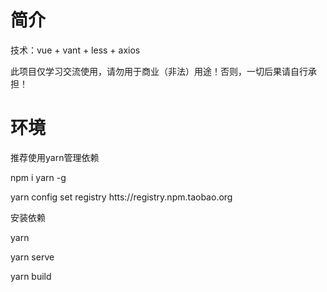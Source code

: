 # 简介
技术：vue + vant + less + axios

此项目仅学习交流使用，请勿用于商业（非法）用途！否则，一切后果请自行承担！
# 环境

推荐使用yarn管理依赖

npm i yarn -g

yarn config set registry htts://registry.npm.taobao.org

安装依赖

yarn 

yarn serve 

yarn build 

